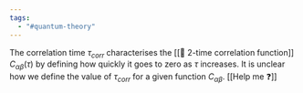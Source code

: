 ```yaml
---
tags:
  - "#quantum-theory"
---
```

The correlation time $\tau_{corr}$ characterises the [[📘 2-time correlation function]] $C_{\alpha \beta}(\tau)$ by defining how quickly it goes to zero as $\tau$ increases. It is unclear how we define the value of $\tau_{corr}$ for a given function $C_{\alpha \beta}$. [[Help me ❓]]